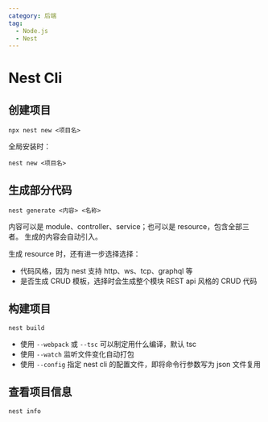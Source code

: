 ```yaml
---
category: 后端
tag:
  - Node.js
  - Nest
---
```


# Nest Cli

## 创建项目

```
npx nest new <项目名>
```

全局安装时：

```
nest new <项目名>
```

## 生成部分代码

```
nest generate <内容> <名称>
```

内容可以是 module、controller、service；也可以是 resource，包含全部三者。
生成的内容会自动引入。

生成 resource 时，还有进一步选择选择：

- 代码风格，因为 nest 支持 http、ws、tcp、graphql 等
- 是否生成 CRUD 模板，选择时会生成整个模块 REST api 风格的 CRUD 代码

## 构建项目

```
nest build
```

- 使用 `--webpack` 或 `--tsc` 可以制定用什么编译，默认 tsc
- 使用 `--watch` 监听文件变化自动打包
- 使用 `--config` 指定 nest cli 的配置文件，即将命令行参数写为 json 文件复用

## 查看项目信息

```
nest info
```
